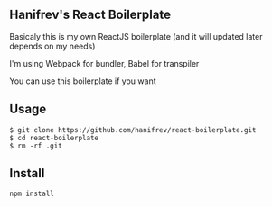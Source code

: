 ## Hanifrev's React Boilerplate

Basicaly this is my own ReactJS boilerplate
(and it will updated later depends on my needs)

I'm using Webpack for bundler, Babel for transpiler

You can use this boilerplate if you want

## Usage

```
$ git clone https://github.com/hanifrev/react-boilerplate.git
$ cd react-boilerplate
$ rm -rf .git
```

## Install

```
npm install
```
